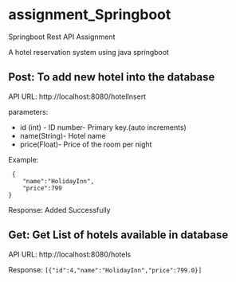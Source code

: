 # **assignment_Springboot**
Springboot Rest API Assignment

A hotel reservation system using java springboot
 
## Post: To add new hotel into the database
API URL:
http://localhost:8080/hotelInsert

parameters: 
* id (int) - ID number- Primary key.(auto increments)
* name(String)- Hotel name
* price(Float)- Price of the room per night     

Example: 
```
 {
    "name":"HolidayInn",
    "price":799
}
```
Response: Added Successfully

## Get: Get List of hotels available in database
API URL:
http://localhost:8080/hotels

Response:
``` [{"id":4,"name":"HolidayInn","price":799.0}] ```

